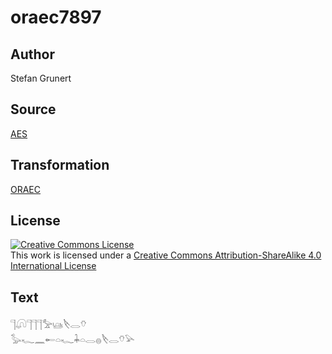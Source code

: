 # oraec7897

## Author

Stefan Grunert

## Source

[AES](https://github.com/simondschweitzer/aes)

## Transformation

[ORAEC](https://oraec.github.io/)

## License

<a rel="license" href="http://creativecommons.org/licenses/by-sa/4.0/"><img alt="Creative Commons License" style="border-width:0" src="https://i.creativecommons.org/l/by-sa/4.0/88x31.png" /></a><br />This work is licensed under a <a rel="license" href="http://creativecommons.org/licenses/by-sa/4.0/">Creative Commons Attribution-ShareAlike 4.0 International License</a>

## Text

𓊹𓋨𓊹𓊹𓊹𓅡𓊞𓌸𓂋𓄣<br>
𓅭𓆑𓈖𓄡𓏏𓆑𓇓𓏏𓂋𓐍𓌸𓂋𓄣𓅪<br>
